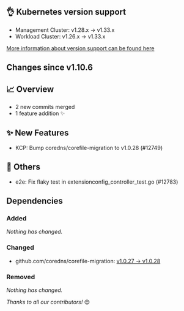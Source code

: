 ## 👌 Kubernetes version support

- Management Cluster: v1.28.x -> v1.33.x
- Workload Cluster: v1.26.x -> v1.33.x

[More information about version support can be found here](https://cluster-api.sigs.k8s.io/reference/versions.html)

## Changes since v1.10.6
## :chart_with_upwards_trend: Overview
- 2 new commits merged
- 1 feature addition ✨

## :sparkles: New Features
- KCP: Bump coredns/corefile-migration to v1.0.28 (#12749)

## :seedling: Others
- e2e: Fix flaky test in extensionconfig_controller_test.go (#12783)

## Dependencies

### Added
_Nothing has changed._

### Changed
- github.com/coredns/corefile-migration: [v1.0.27 → v1.0.28](https://github.com/coredns/corefile-migration/compare/v1.0.27...v1.0.28)

### Removed
_Nothing has changed._

_Thanks to all our contributors!_ 😊
